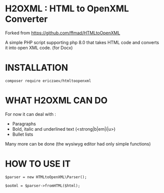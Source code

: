 H2OXML : HTML to OpenXML Converter
==================================

Forked from https://github.com/ffmad/HTMLtoOpenXML

A simple PHP script supporting php 8.0 that takes HTML code and converts it into open XML code. (for Docx)

INSTALLATION
============

`composer require ericzaev/htmltoopenxml`

WHAT H2OXML CAN DO
==================

For now it can deal with :
  - Paragraphs
  - Bold, italic and underlined text (<strong|b|em|i|u>)
  - Bullet lists

Many more can be done (the wysiwyg editor had only simple functions)


HOW TO USE IT
=============

```
$parser = new HTMLtoOpenXML\Parser();

$ooXml = $parser->fromHTML($html);

```
